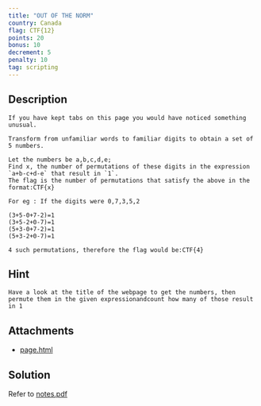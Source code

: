 ```yaml
---
title: "OUT OF THE NORM"
country: Canada
flag: CTF{12}
points: 20
bonus: 10
decrement: 5
penalty: 10
tag: scripting
---
```


## Description

```
If you have kept tabs on this page you would have noticed something unusual.

Transform from unfamiliar words to familiar digits to obtain a set of 5 numbers.

Let the numbers be a,b,c,d,e;
Find x, the number of permutations of these digits in the expression `a+b-c+d-e` that result in `1`.
The flag is the number of permutations that satisfy the above in the format:CTF{x}

For eg : If the digits were 0,7,3,5,2

(3+5-0+7-2)=1
(3+5-2+0-7)=1
(5+3-0+7-2)=1
(5+3-2+0-7)=1

4 such permutations, therefore the flag would be:CTF{4}
```

## Hint

```
Have a look at the title of the webpage to get the numbers, then permute them in the given expressionandcount how many of those result in 1
```

## Attachments

- [page.html](page.html)

## Solution

Refer to [notes.pdf](notes.pdf)
